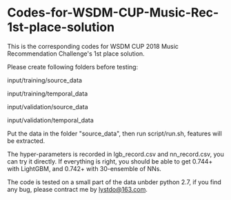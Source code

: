 # Codes-for-WSDM-CUP-Music-Rec-1st-place-solution

This is the corresponding codes for WSDM CUP 2018 Music Recommendation Challenge's 1st place solution.


Please create following folders before testing:

input/training/source_data

input/training/temporal_data

input/validation/source_data

input/validation/temporal_data


Put the data in the folder "source_data", then run script/run.sh, features will be extracted.


The hyper-parameters is recorded in lgb_record.csv and nn_record.csv, you can try it directly. If everything is right, you should be able to get 0.744+ with LightGBM, and 0.742+ with 30-ensemble of NNs.


The code is tested on a small part of the data unbder python 2.7, if you find any bug, please contract me by lystdo@163.com.

